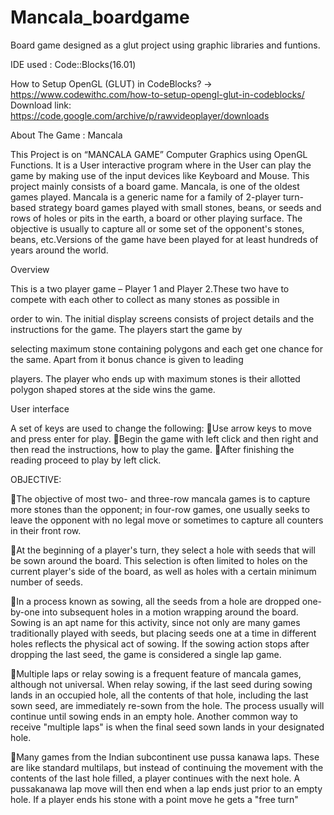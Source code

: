 # Mancala_boardgame
Board game designed as a glut project using graphic libraries and funtions.

IDE used : Code::Blocks(16.01)

How to Setup OpenGL (GLUT) in CodeBlocks? -> https://www.codewithc.com/how-to-setup-opengl-glut-in-codeblocks/
Download link: https://code.google.com/archive/p/rawvideoplayer/downloads


About The Game : Mancala

This Project is on “MANCALA GAME” Computer Graphics using OpenGL Functions. It is a User interactive program where in the User can play the
game by making use of the input devices like Keyboard and Mouse. This project mainly consists of a board game. Mancala, is one of the 
oldest games played. Mancala is a generic name for a family of 2-player turn-based strategy board games played with small stones, beans, 
or seeds and rows of holes or pits in the earth, a board or other playing surface. The objective is usually to capture all or some set of 
the opponent's stones, beans, etc.Versions of the game have been played for at least hundreds of years around the world.

Overview

This is a two player game – Player 1 and Player 2.These two have to compete with each other to collect as many stones as possible in

order to win. The initial display screens consists of project details and the instructions for the game. The players start the game by

selecting maximum stone containing polygons and each get one chance for the same. Apart from it bonus chance is given to leading

players. The player who ends up with maximum stones is their allotted polygon shaped stores at the side wins the game.

     
User interface

A set of keys are used to change the following:
Use arrow keys to move and press enter for play.
Begin the game with left click and then right and then read the instructions, how to play the game.
After finishing the reading proceed to play by left click.

OBJECTIVE:

The objective of most two- and three-row mancala games is to capture more stones than the opponent; in four-row games, one usually seeks to leave the opponent with no legal move or sometimes to capture all counters in their front row.

At the beginning of a player's turn, they select a hole with seeds that will be sown around the board. This selection is often limited to holes on the current player's side of the board, as well as holes with a certain minimum number of seeds.

In a process known as sowing, all the seeds from a hole are dropped one-by-one into subsequent holes in a motion wrapping around the board. Sowing is an apt name for this activity, since not only are many games traditionally played with seeds, but placing seeds one at a time in different holes reflects the physical act of sowing. If the sowing action stops after dropping the last seed, the game is considered a single lap game.

Multiple laps or relay sowing is a frequent feature of mancala games, although not universal. When relay sowing, if the last seed during sowing lands in an occupied hole, all the contents of that hole, including the last sown seed, are immediately re-sown from the hole. The process usually will continue until sowing ends in an empty hole. Another common way to receive "multiple laps" is when the final seed sown lands in your designated hole.

Many games from the Indian subcontinent use pussa kanawa laps. These are like standard multilaps, but instead of continuing the movement with the contents of the last hole filled, a player continues with the next hole. A pussakanawa lap move will then end when a lap ends just prior to an empty hole. If a player ends his stone with a point move he gets a "free turn"
